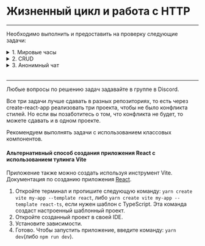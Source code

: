 # Жизненный цикл и работа с HTTP

<!-- [![Appveyor Build status](https://ci.appveyor.com/api/projects/status/pfciwxkblwoa76be?svg=true)](https://ci.appveyor.com/project/RomanMenshikov92/ra-16-react-lifecycle-and-working-with-HTTP) -->

<!-- [![Pages build status](https://github.com/RomanMenshikov92/ra-16-react-lifecycle-and-working-with-HTTP/actions/workflows/pages/pages-build-deployment/badge.svg)](https://github.com/RomanMenshikov92/ra-16-react-lifecycle-and-working-with-HTTP/actions/workflows/pages/pages-build-deployment) -->

---

<!-- ## [GutHub Pages](https://romanmenshikov92.github.io/ra-16-react-lifecycle-and-working-with-HTTP/) -->

Необходимо выполнить и предоставить на проверку следующие задачи:

<details>
<summary>1. Мировые часы</summary>

# Мировые часы

Наверняка вы видели в офисах многих компаний установленные часы, показывающие время в разных столицах мира:

- New York,
- Moscow,
- London,
- Tokyo.

![Watches](./res/watches.png)

Общая механика:

1. Вы заполняете поля «Название» и «Временная зона», указываете смещение в часах относительно Гринвича и нажимаете кнопку «Добавить».
1. Часы автоматически добавляются и, что самое важное, начинают тикать, то есть отсчитываются секунды, минуты и часы.
1. При нажатии на крестик рядом с часами часы автоматически удаляются, при этом все подписки — `setTimeout`, `setInterval` и другие — должны вычищаться в соответствующем методе жизненного цикла.

Упрощения: если вам сложно реализовать механику со стрелками через css — см. `transform` и `rotate()`, то вы можете сделать цифровые часы, где отображаются только цифры в формате: ЧЧ:ММ:СС.

Подсказки:

1. Посмотреть текущий TimezoneOffset вы можете, используя объект `Date`.
1. Можете использовать библиотеку Moment.js.

</details>

<details>
<summary>2. CRUD</summary>

# CRUD

Вам необходимо реализовать базовый CRUD без обновления при работе с HTTP.

Backend вы можете либо написать сами, либо взять готовый из каталога `backend`.

![CRUD](./res/crud.png)

## Общая механика

Первоначальная загрузка: делается http-запрос GET на адрес http://localhost:7070/notes, полученные данные отображаются в виде карточек с возможностью удаления.

Добавление:

1. Вы заполняете форму и нажимаете кнопку «Добавить».
1. Выполняется http-запрос POST на адрес http://localhost:7070/notes, в теле запроса передаётся следующий JSON:

```json
{
  "id": 0,
  "content": "То, что было введено в поле ввода"
}
```

3. После чего делается запрос на получение всех записей и происходит обновление списка — GET http://localhost:7070/notes.

Удаление:

1. Вы нажимаете на крестик на одной из карточек.
1. Выполняется http-запрос DELETE на адрес http://localhost:7070/notes/{id}, где id — это идентификатор заметки.
1. После чего делается запрос на получение всех записей и происходит обновление списка — GET http://localhost:7070/notes.

Обновление:

1. Вы нажимаете на кнопку «Обновить» — две зелёные стрелочки.
1. После чего делается запрос на получение всех записей и происходит обновление списка — GET http://localhost:7070/notes.

</details>

<details>
<summary>3. Анонимный чат</summary>

# Анонимный чат

Вам необходимо реализовать абсолютно анонимный чат, хотя такого, конечно, не бывает ☺, в который сможет отправлять сообщения любой желающий.

Но есть важное требование: если вы даже открыли другую вкладку в браузере, написание всё равно должно идти с вашего аккаунта.

Backend вы можете взять готовый из каталога `backend`.

![Chat](./res/chat.png)

## Общая механика

При создании компонента создаётся интервал или таймаут и делается периодический опрос сервера в виде http-запроса GET на адрес http://localhost:7070/messages?from={id}, где id — идентификатор последнего полученного сообщения при первоначальной загрузке — 0. Временной интервал предложите сами.

Формат присылаемых данных:

```json
[
  {
    "id": 1,
    "userId": "5f2d9da0-f624-4309-a598-8ba35d6c4bb6",
    "content": "Какая сейчас погода за окном?"
  },
  {
    "id": 2,
    "userId": "5f2d9da0-f624-4309-a598-8ba35d6c4bb6",
    "content": "К сожалению, я не знаю ответа на этот вопрос"
  }
]
```

Где userId — уникальный идентификатор анонимного пользователя. Подумайте, как его сгенерировать и где хранить. Если не придумали — прочитайте спойлеры.

Полученные данные отображаются в виде блоков с возможностью различного выравнивания:

- ваши — справа;
- не ваши — слева.

Ваши или не ваши вы определяете путём сравнения своего userId и того, что в сообщении.

Добавление:

1. Вы заполняете форму и нажимаете кнопку «Добавить».
1. Выполняется http-запрос POST на адрес http://localhost:7070/messages, в теле запроса передаётся следующий JSON:

```json
{
  "id": 0,
  "userId": "5f2d9da0-f624-4309-a598-8ba35d6c4bb6",
  "content": "То, что было введено в поле ввода"
}
```

3. После чего ждёте, пока не произойдёт получение данных по интервалу. Подумайте, как сделать ожидание комфортным для пользователя и как решают эту проблему существующие чаты.

<details>
  <summary>Спойлеры</summary>

Добиться уникальности анонимов можно, просто записав в local/sessionStorage случайно сгенерированный ID: nanoid, uuid. И использовать его для отправки и получения данных.

Подумайте, какие уязвимости в безопасности создаёт подобная схема и возможна ли отправка сообщений от лица другого пользователя.

Подумайте над тем, как это можно предотвратить.

</details>

## Advanced

1. Попробуйте раскрашивать сообщения от разных пользователей в разные цвета.
1. Попробуйте реализовать авто-скроллинг до последнего сообщения.

</details>
</br>

---

Любые вопросы по решению задач задавайте в группе в Discord.

Все три задачи лучше сдавать в разных репозиториях, то есть через create-react-app реализовать три проекта, чтобы не было конфликта стилей. Но если вы позаботитесь о том, что конфликта не будет, то можете сдавать и в одном проекте.

Рекомендуем выполнять задачи с использованием классовых компонентов.

#### Альтернативный способ создания приложения React с использованием тулинга Vite

Приложение также можно создать используя инструмент Vite.
Документация по созданию приложения [React](https://vitejs.dev/guide/).

1. Откройте терминал и пропишите следующую команду: `yarn create vite my-app --template react`,
   либо `yarn create vite my-app --template react-ts`, если
   нужен шаблон с TypeScript. Эта команда создаст настроенный
   шаблонный проект.
2. Откройте созданный проект в своей IDE.
3. Установите зависимости.
4. Готово. Чтобы запустить приложение, введите команду: `yarn dev`(либо `npm run dev`).
